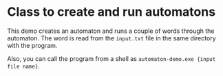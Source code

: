 # Class to create and run automatons

This demo creates an automaton and runs a couple of words through the automaton. The word is read from the `input.txt` file in the same directory with the program.

Also, you can call the program from a shell as `automaton-demo.exe {input file name}`.